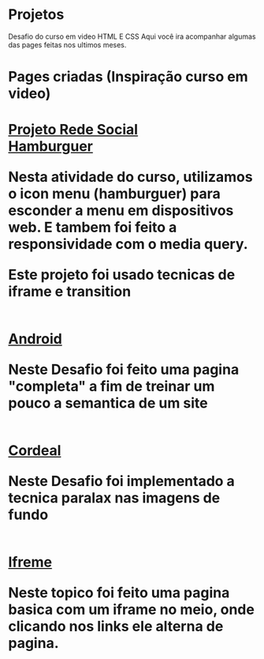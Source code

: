 # Projetos
 Desafio do curso em video HTML E CSS
 Aqui você ira acompanhar algumas das pages feitas nos ultimos meses.

<h1>Pages criadas <span style="font-weight: bold;">(Inspiração curso em video)</span><h1>
<a href="../Projeto-Social/index.html" target="_blank">Projeto Rede Social</a><br>
<a href="./exercicios/ex026/mq005/index.html" target="_blank">Hamburguer</a><br>
<p>Nesta atividade do curso, utilizamos o icon menu (hamburguer) para esconder a menu em dispositivos web. E tambem foi feito a responsividade com o media query.</p>
<p>Este projeto foi usado tecnicas de iframe e transition</p><br>
<a href="./Dessafio/Site Android/GROUPING_TAGS copy.html" target="_blank">Android </a><br>
<p>Neste Desafio foi feito uma pagina "completa" a fim de treinar um pouco a semantica de um site</p><br>
<a href="./Dessafio/Site Cordeal/cordeal.html" target="_blank">Cordeal</a><br>
<p>Neste Desafio foi implementado a tecnica paralax nas imagens de fundo</p><br>
<a href="./exercicios/ex24/iframe.html" target="_blank">Ifreme</a><br>
<p>Neste topico foi feito uma pagina basica com um iframe no meio, onde clicando nos links ele alterna de pagina.</p>
